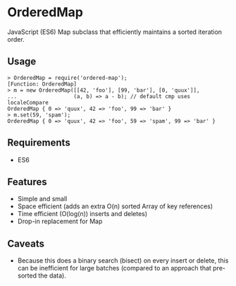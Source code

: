 # OrderedMap

JavaScript (ES6) Map subclass that efficiently maintains a sorted iteration
order.

## Usage

```
> OrderedMap = require('ordered-map');
[Function: OrderedMap]
> m = new OrderedMap([[42, 'foo'], [99, 'bar'], [0, 'quux']],
...                  (a, b) => a - b); // default cmp uses localeCompare
OrderedMap { 0 => 'quux', 42 => 'foo', 99 => 'bar' }
> m.set(59, 'spam');
OrderedMap { 0 => 'quux', 42 => 'foo', 59 => 'spam', 99 => 'bar' }
```

## Requirements

- ES6

## Features

- Simple and small
- Space efficient (adds an extra O(n) sorted Array of key references)
- Time efficient (O(log(n)) inserts and deletes)
- Drop-in replacement for Map

## Caveats

- Because this does a binary search (bisect) on every insert or delete, this
  can be inefficient for large batches (compared to an approach that pre-sorted
  the data).
